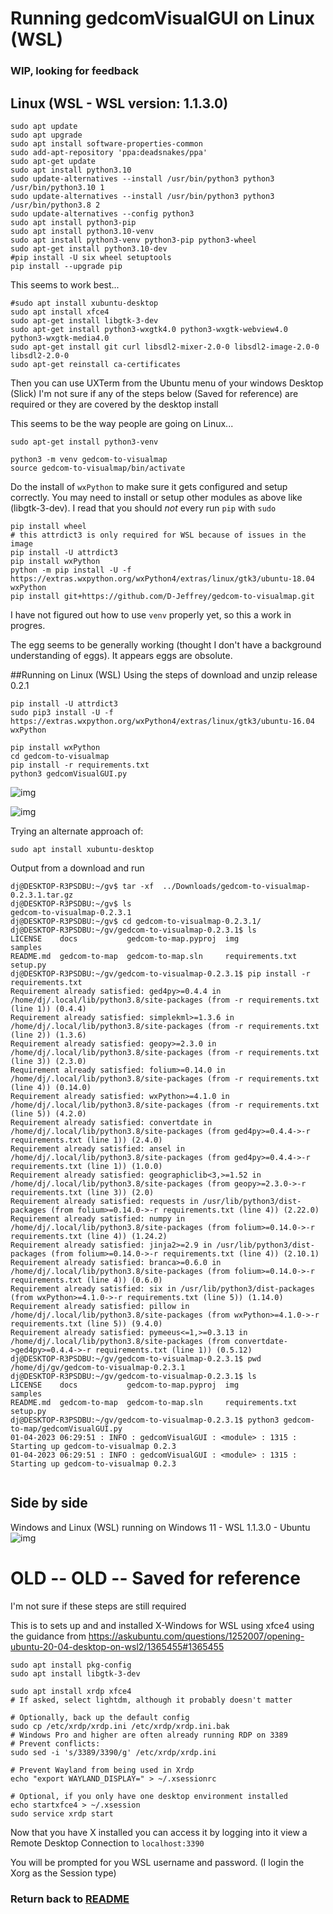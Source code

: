 
# Running gedcomVisualGUI on Linux (WSL)

### WIP, looking for feedback


## Linux (WSL - WSL version: 1.1.3.0)
  
```
sudo apt update
sudo apt upgrade
sudo apt install software-properties-common
sudo add-apt-repository 'ppa:deadsnakes/ppa'
sudo apt-get update
sudo apt install python3.10
sudo update-alternatives --install /usr/bin/python3 python3 /usr/bin/python3.10 1
sudo update-alternatives --install /usr/bin/python3 python3 /usr/bin/python3.8 2
sudo update-alternatives --config python3
sudo apt install python3-pip
sudo apt install python3.10-venv
sudo apt install python3-venv python3-pip python3-wheel
sudo apt-get install python3.10-dev
#pip install -U six wheel setuptools
pip install --upgrade pip

```


This seems to work best...
```
#sudo apt install xubuntu-desktop
sudo apt install xfce4
sudo apt-get install libgtk-3-dev
sudo apt-get install python3-wxgtk4.0 python3-wxgtk-webview4.0 python3-wxgtk-media4.0 
sudo apt-get install git curl libsdl2-mixer-2.0-0 libsdl2-image-2.0-0 libsdl2-2.0-0
sudo apt-get reinstall ca-certificates
```

Then you can use UXTerm from the Ubuntu menu of your windows Desktop (Slick)
I'm not sure if any of the steps below (Saved for reference) are required or they are covered by the desktop install

This seems to be the way people are going on Linux...

```
sudo apt-get install python3-venv

python3 -m venv gedcom-to-visualmap
source gedcom-to-visualmap/bin/activate
```

Do the install of `wxPython` to make sure it gets configured and setup correctly.   You may need to install or setup other
modules as above like (libgtk-3-dev).  I read that you should *not* every run `pip` with `sudo`

```
pip install wheel
# this attrdict3 is only required for WSL because of issues in the image
pip install -U attrdict3
pip install wxPython
python -m pip install -U -f https://extras.wxpython.org/wxPython4/extras/linux/gtk3/ubuntu-18.04 wxPython
pip install git+https://github.com/D-Jeffrey/gedcom-to-visualmap.git
```

I have not figured out how to use `venv` properly yet, so this a work in progres.

The egg seems to be generally working (thought I don't have a background understanding of eggs).  It appears eggs are obsolute.


##Running on Linux (WSL)
Using the steps of download and unzip release 0.2.1
```
pip install -U attrdict3
sudo pip3 install -U -f https://extras.wxpython.org/wxPython4/extras/linux/gtk3/ubuntu-16.04 wxPython

pip install wxPython
cd gedcom-to-visualmap
pip install -r requirements.txt
python3 gedcomVisualGUI.py 
```

![img](img/WSL-2023-04-01-bash.png)

![img](img/WSL-2023-03-31.png)


Trying an alternate approach of:

```
sudo apt install xubuntu-desktop

```

Output from a download and run
```
dj@DESKTOP-R3PSDBU:~/gv$ tar -xf  ../Downloads/gedcom-to-visualmap-0.2.3.1.tar.gz 
dj@DESKTOP-R3PSDBU:~/gv$ ls
gedcom-to-visualmap-0.2.3.1
dj@DESKTOP-R3PSDBU:~/gv$ cd gedcom-to-visualmap-0.2.3.1/
dj@DESKTOP-R3PSDBU:~/gv/gedcom-to-visualmap-0.2.3.1$ ls
LICENSE    docs           gedcom-to-map.pyproj  img               samples
README.md  gedcom-to-map  gedcom-to-map.sln     requirements.txt  setup.py
dj@DESKTOP-R3PSDBU:~/gv/gedcom-to-visualmap-0.2.3.1$ pip install -r requirements.txt 
Requirement already satisfied: ged4py>=0.4.4 in /home/dj/.local/lib/python3.8/site-packages (from -r requirements.txt (line 1)) (0.4.4)
Requirement already satisfied: simplekml>=1.3.6 in /home/dj/.local/lib/python3.8/site-packages (from -r requirements.txt (line 2)) (1.3.6)
Requirement already satisfied: geopy>=2.3.0 in /home/dj/.local/lib/python3.8/site-packages (from -r requirements.txt (line 3)) (2.3.0)
Requirement already satisfied: folium>=0.14.0 in /home/dj/.local/lib/python3.8/site-packages (from -r requirements.txt (line 4)) (0.14.0)
Requirement already satisfied: wxPython>=4.1.0 in /home/dj/.local/lib/python3.8/site-packages (from -r requirements.txt (line 5)) (4.2.0)
Requirement already satisfied: convertdate in /home/dj/.local/lib/python3.8/site-packages (from ged4py>=0.4.4->-r requirements.txt (line 1)) (2.4.0)
Requirement already satisfied: ansel in /home/dj/.local/lib/python3.8/site-packages (from ged4py>=0.4.4->-r requirements.txt (line 1)) (1.0.0)
Requirement already satisfied: geographiclib<3,>=1.52 in /home/dj/.local/lib/python3.8/site-packages (from geopy>=2.3.0->-r requirements.txt (line 3)) (2.0)
Requirement already satisfied: requests in /usr/lib/python3/dist-packages (from folium>=0.14.0->-r requirements.txt (line 4)) (2.22.0)
Requirement already satisfied: numpy in /home/dj/.local/lib/python3.8/site-packages (from folium>=0.14.0->-r requirements.txt (line 4)) (1.24.2)
Requirement already satisfied: jinja2>=2.9 in /usr/lib/python3/dist-packages (from folium>=0.14.0->-r requirements.txt (line 4)) (2.10.1)
Requirement already satisfied: branca>=0.6.0 in /home/dj/.local/lib/python3.8/site-packages (from folium>=0.14.0->-r requirements.txt (line 4)) (0.6.0)
Requirement already satisfied: six in /usr/lib/python3/dist-packages (from wxPython>=4.1.0->-r requirements.txt (line 5)) (1.14.0)
Requirement already satisfied: pillow in /home/dj/.local/lib/python3.8/site-packages (from wxPython>=4.1.0->-r requirements.txt (line 5)) (9.4.0)
Requirement already satisfied: pymeeus<=1,>=0.3.13 in /home/dj/.local/lib/python3.8/site-packages (from convertdate->ged4py>=0.4.4->-r requirements.txt (line 1)) (0.5.12)
dj@DESKTOP-R3PSDBU:~/gv/gedcom-to-visualmap-0.2.3.1$ pwd
/home/dj/gv/gedcom-to-visualmap-0.2.3.1
dj@DESKTOP-R3PSDBU:~/gv/gedcom-to-visualmap-0.2.3.1$ ls
LICENSE    docs           gedcom-to-map.pyproj  img               samples
README.md  gedcom-to-map  gedcom-to-map.sln     requirements.txt  setup.py
dj@DESKTOP-R3PSDBU:~/gv/gedcom-to-visualmap-0.2.3.1$ python3 gedcom-to-map/gedcomVisualGUI.py 
01-04-2023 06:29:51 : INFO : gedcomVisualGUI : <module> : 1315 : Starting up gedcom-to-visualmap 0.2.3
01-04-2023 06:29:51 : INFO : gedcomVisualGUI : <module> : 1315 : Starting up gedcom-to-visualmap 0.2.3


```

## Side by side
Windows and Linux (WSL) running on Windows 11 - WSL 1.1.3.0 - Ubuntu 
![img](img/Windows+wsl.png)


# OLD -- OLD -- Saved for reference

I'm not sure if these steps are still required

This is to sets up and and installed X-Windows for WSL using xfce4 using the 
guidance from https://askubuntu.com/questions/1252007/opening-ubuntu-20-04-desktop-on-wsl2/1365455#1365455

```
sudo apt install pkg-config
sudo apt install libgtk-3-dev 

sudo apt install xrdp xfce4
# If asked, select lightdm, although it probably doesn't matter

# Optionally, back up the default config
sudo cp /etc/xrdp/xrdp.ini /etc/xrdp/xrdp.ini.bak
# Windows Pro and higher are often already running RDP on 3389
# Prevent conflicts:
sudo sed -i 's/3389/3390/g' /etc/xrdp/xrdp.ini

# Prevent Wayland from being used in Xrdp
echo "export WAYLAND_DISPLAY=" > ~/.xsessionrc

# Optional, if you only have one desktop environment installed
echo startxfce4 > ~/.xsession 
sudo service xrdp start

```
Now that you have X installed you can access it by logging into it view a Remote Desktop Connection to `localhost:3390`

You will be prompted for you WSL username and password.  (I login the Xorg as the Session type)


### Return back to [README](../README.md)